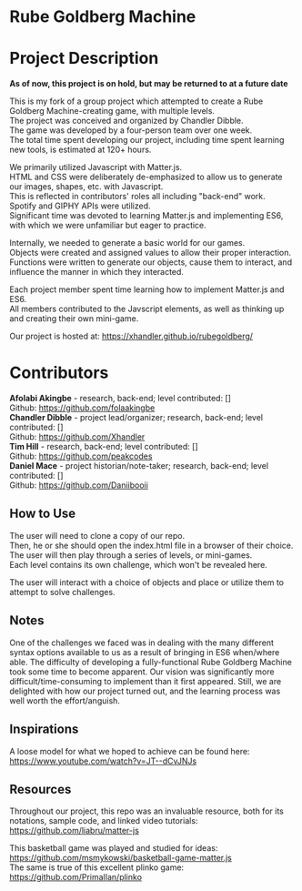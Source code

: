 # Rube Goldberg Machine

# Project Description
**As of now, this project is on hold, but may be returned to at a future date**

This is my fork of a group project which attempted to create a Rube Goldberg Machine-creating game, with multiple levels.<br>
The project was conceived and organized by Chandler Dibble.<br>
The game was developed by a four-person team over one week.<br>
The total time spent developing our project, including time spent learning new tools, is estimated at 120+ hours.<br>

We primarily utilized Javascript with Matter.js.<br>
HTML and CSS were deliberately de-emphasized to allow us to generate our images, shapes, etc. with Javascript.<br>
This is reflected in contributors' roles all including "back-end" work.<br>
Spotify and GIPHY APIs were utilized.<br>
Significant time was devoted to learning Matter.js and implementing ES6, with which we were unfamiliar but eager to practice.<br>

Internally, we needed to generate a basic world for our games.<br>
Objects were created and assigned values to allow their proper interaction.<br>
Functions were written to generate our objects, cause them to interact, and influence the manner in which they interacted.<br>

Each project member spent time learning how to implement Matter.js and ES6.<br>
All members contributed to the Javscript elements, as well as thinking up and creating their own mini-game.<br>

Our project is hosted at: https://xhandler.github.io/rubegoldberg/<br>

# Contributors
__Afolabi Akingbe__ - research, back-end; level contributed: []<br>
  Github: https://github.com/folaakingbe<br>
__Chandler Dibble__ - project lead/organizer; research, back-end; level contributed: []<br>
  Github: https://github.com/Xhandler<br>
__Tim Hill__ - research, back-end; level contributed: []<br>
  Github: https://github.com/peakcodes<br>
__Daniel Mace__ - project historian/note-taker; research, back-end; level contributed: []<br>
  Github: https://github.com/Daniibooii<br>

## How to Use
The user will need to clone a copy of our repo.<br>
Then, he or she should open the index.html file in a browser of their choice.<br>
The user will then play through a series of levels, or mini-games.<br>
Each level contains its own challenge, which won't be revealed here.<br>

The user will interact with a choice of objects and place or utilize them to attempt to solve challenges.<br>

## Notes
One of the challenges we faced was in dealing with the many different syntax options available to us as a result of bringing in ES6 when/where able. The difficulty of developing a fully-functional Rube Goldberg Machine took some time to become apparent. Our vision was significantly more difficult/time-consuming to implement than it first appeared. Still, we are delighted with how our project turned out, and the learning process was well worth the effort/anguish.<br>

## Inspirations
A loose model for what we hoped to achieve can be found here: https://www.youtube.com/watch?v=JT--dCvJNJs<br>

## Resources
Throughout our project, this repo was an invaluable resource, both for its notations, sample code, and linked video tutorials:
https://github.com/liabru/matter-js<br>

This basketball game was played and studied for ideas: https://github.com/msmykowski/basketball-game-matter.js<br>
The same is true of this excellent plinko game: https://github.com/PrimalIan/plinko<br>

